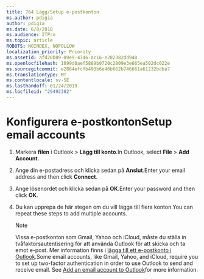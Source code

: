 ```yaml
---
title: 764 Lägg/Setup e-postkonton
ms.author: pdigia
author: pdigia
ms.date: 6/8/2018
ms.audience: ITPro
ms.topic: article
ROBOTS: NOINDEX, NOFOLLOW
localization_priority: Priority
ms.assetid: afd20b89-09e9-4746-ac16-e282382dd948
ms.openlocfilehash: 1699d0aef5889b0720c2809e3e665ea502dc022e
ms.sourcegitcommit: e2864efcfb493b6e46b662b746661a61232bdba7
ms.translationtype: MT
ms.contentlocale: sv-SE
ms.lasthandoff: 01/24/2019
ms.locfileid: "29492382"
---
```

# <a name="setup-email-accounts"></a><span data-ttu-id="a53e7-102">Konfigurera e-postkonton</span><span class="sxs-lookup"><span data-stu-id="a53e7-102">Setup email accounts</span></span>

1. <span data-ttu-id="a53e7-103">Markera **filen** i Outlook \> **Lägg till konto**.</span><span class="sxs-lookup"><span data-stu-id="a53e7-103">In Outlook, select **File** \> **Add Account**.</span></span>
    
2. <span data-ttu-id="a53e7-104">Ange din e-postadress och klicka sedan på **Anslut**.</span><span class="sxs-lookup"><span data-stu-id="a53e7-104">Enter your email address and then click **Connect**.</span></span>
    
3. <span data-ttu-id="a53e7-105">Ange lösenordet och klicka sedan på **OK**.</span><span class="sxs-lookup"><span data-stu-id="a53e7-105">Enter your password and then click **OK**.</span></span>
    
4. <span data-ttu-id="a53e7-106">Du kan upprepa de här stegen om du vill lägga till flera konton.</span><span class="sxs-lookup"><span data-stu-id="a53e7-106">You can repeat these steps to add multiple accounts.</span></span>
    
    > [!NOTE]
    > <span data-ttu-id="a53e7-p101">Vissa e-postkonton som Gmail, Yahoo och iCloud, måste du ställa in tvåfaktorsautentisering för att använda Outlook för att skicka och ta emot e-post. Mer information finns i [lägga till ett e-postkonto i Outlook](https://support.office.com/article/6e27792a-9267-4aa4-8bb6-c84ef146101b.aspx).</span><span class="sxs-lookup"><span data-stu-id="a53e7-p101">Some email accounts, like Gmail, Yahoo, and iCloud, require you to set up two-factor authentication in order to use Outlook to send and receive email. See [Add an email account to Outlook](https://support.office.com/article/6e27792a-9267-4aa4-8bb6-c84ef146101b.aspx)for more information.</span></span> 
  

